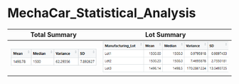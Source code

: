 # MechaCar_Statistical_Analysis


Total Summary            |  Lot Summary
:-------------------------:|:-------------------------:
![](Analysis/Total_Summary.png)  |  ![](Analysis/Lot_Summary.png)


